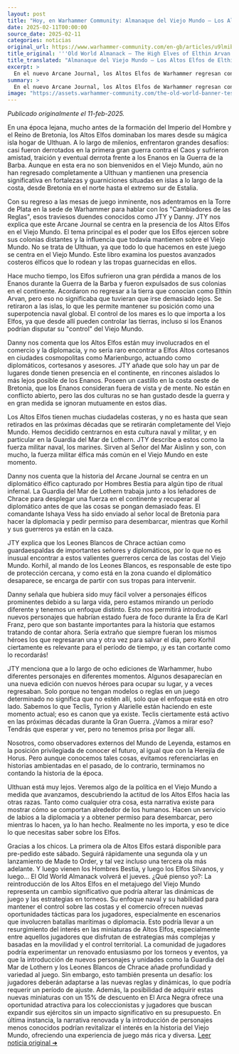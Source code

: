 ```yaml
---
layout: post
title: "Hoy, en Warhammer Community: Almanaque del Viejo Mundo – Los Altos Elfos de Elthin Arvan - Comunidad Warhammer"
date: 2025-02-11T00:00:00
source_date: 2025-02-11
categories: noticias
original_url: https://www.warhammer-community.com/en-gb/articles/u9lmibri/old-world-almanack-the-high-elves-of-elthin-arvan/
title_original: '''Old World Almanack – The High Elves of Elthin Arvan - Warhammer Community'''
title_translated: "Almanaque del Viejo Mundo – Los Altos Elfos de Elthin Arvan - Comunidad Warhammer"
excerpt: >
  En el nuevo Arcane Journal, los Altos Elfos de Warhammer regresan con fuerza al Viejo Mundo. Aunque su hogar ancestral es la mágica isla de Ulthuan, estos poderosos elfos mantienen una fuerte presencia en las costas del Viejo Mundo, desde Bretonnia hasta Estalia. Este número explora su influencia naval y diplomática, destacando sus fortalezas costeras y la Guardia del Mar de Lothern. Con una narrativa centrada en un diplomático elfo capturado, los lectores se sumergirán en una emocionante misión de rescate liderada por el comandante Ishaya Vess y los valientes Leones Blancos de Chrace. ¡Prepárate para descubrir cómo estos elfos manejan el equilibrio de poder en un mundo lleno de intrigas y desafíos!
summary: >
  En el nuevo Arcane Journal, los Altos Elfos de Warhammer regresan con fuerza al Viejo Mundo. Aunque su hogar ancestral es la mágica isla de Ulthuan, estos poderosos elfos mantienen una fuerte presencia en las costas del Viejo Mundo, desde Bretonnia hasta Estalia. Este número explora su influencia naval y diplomática, destacando sus fortalezas costeras y la Guardia del Mar de Lothern. Con una narrativa centrada en un diplomático elfo capturado, los lectores se sumergirán en una emocionante misión de rescate liderada por el comandante Ishaya Vess y los valientes Leones Blancos de Chrace. ¡Prepárate para descubrir cómo estos elfos manejan el equilibrio de poder en un mundo lleno de intrigas y desafíos!
image: "https://assets.warhammer-community.com/the-old-world-banner-test.jpg"
---
```


*Publicado originalmente el 11-feb-2025.*

En una época lejana, mucho antes de la formación del Imperio del Hombre y el Reino de Bretonia, los Altos Elfos dominaban los mares desde su mágica isla hogar de Ulthuan. A lo largo de milenios, enfrentaron grandes desafíos: casi fueron derrotados en la primera gran guerra contra el Caos y sufrieron amistad, traición y eventual derrota frente a los Enanos en la Guerra de la Barba. Aunque en esta era no son bienvenidos en el Viejo Mundo, aún no han regresado completamente a Ulthuan y mantienen una presencia significativa en fortalezas y guarniciones situadas en islas a lo largo de la costa, desde Bretonia en el norte hasta el extremo sur de Estalia.

Con su regreso a las mesas de juego inminente, nos adentramos en la Torre de Plata en la sede de Warhammer para hablar con los "Cambiadores de las Reglas", esos traviesos duendes conocidos como JTY y Danny. JTY nos explica que este Arcane Journal se centra en la presencia de los Altos Elfos en el Viejo Mundo. El tema principal es el poder que los Elfos ejercen sobre sus colonias distantes y la influencia que todavía mantienen sobre el Viejo Mundo. No se trata de Ulthuan, ya que todo lo que hacemos en este juego se centra en el Viejo Mundo. Este libro examina los puestos avanzados costeros élficos que lo rodean y las tropas guarnecidas en ellos.

Hace mucho tiempo, los Elfos sufrieron una gran pérdida a manos de los Enanos durante la Guerra de la Barba y fueron expulsados de sus colonias en el continente. Acordaron no regresar a la tierra que conocían como Elthin Arvan, pero eso no significaba que tuvieran que irse demasiado lejos. Se retiraron a las islas, lo que les permite mantener su posición como una superpotencia naval global. El control de los mares es lo que importa a los Elfos, ya que desde allí pueden controlar las tierras, incluso si los Enanos podrían disputar su "control" del Viejo Mundo.

Danny nos comenta que los Altos Elfos están muy involucrados en el comercio y la diplomacia, y no sería raro encontrar a Elfos Altos cortesanos en ciudades cosmopolitas como Marienburgo, actuando como diplomáticos, cortesanos y asesores. JTY añade que solo hay un par de lugares donde tienen presencia en el continente, en rincones aislados lo más lejos posible de los Enanos. Poseen un castillo en la costa oeste de Bretonia, que los Enanos consideran fuera de vista y de mente. No están en conflicto abierto, pero las dos culturas no se han gustado desde la guerra y en gran medida se ignoran mutuamente en estos días.

Los Altos Elfos tienen muchas ciudadelas costeras, y no es hasta que sean retirados en las próximas décadas que se retirarán completamente del Viejo Mundo. Hemos decidido centrarnos en esta cultura naval y militar, y en particular en la Guardia del Mar de Lothern. JTY describe a estos como la fuerza militar naval, los marines. Sirven al Señor del Mar Aislinn y son, con mucho, la fuerza militar élfica más común en el Viejo Mundo en este momento.

Danny nos cuenta que la historia del Arcane Journal se centra en un diplomático élfico capturado por Hombres Bestia para algún tipo de ritual infernal. La Guardia del Mar de Lothern trabaja junto a los leñadores de Chrace para desplegar una fuerza en el continente y recuperar al diplomático antes de que las cosas se pongan demasiado feas. El comandante Ishaya Vess ha sido enviado al señor local de Bretonia para hacer la diplomacia y pedir permiso para desembarcar, mientras que Korhil y sus guerreros ya están en la caza.

JTY explica que los Leones Blancos de Chrace actúan como guardaespaldas de importantes señores y diplomáticos, por lo que no es inusual encontrar a estos valientes guerreros cerca de las costas del Viejo Mundo. Korhil, al mando de los Leones Blancos, es responsable de este tipo de protección cercana, y como está en la zona cuando el diplomático desaparece, se encarga de partir con sus tropas para intervenir.

Danny señala que hubiera sido muy fácil volver a personajes élficos prominentes debido a su larga vida, pero estamos mirando un período diferente y tenemos un enfoque distinto. Esto nos permitirá introducir nuevos personajes que habrían estado fuera de foco durante la Era de Karl Franz, pero que son bastante importantes para la historia que estamos tratando de contar ahora. Sería extraño que siempre fueran los mismos héroes los que regresaran una y otra vez para salvar el día, pero Korhil ciertamente es relevante para el período de tiempo, ¡y es tan cortante como lo recordarás!

JTY menciona que a lo largo de ocho ediciones de Warhammer, hubo diferentes personajes en diferentes momentos. Algunos desaparecían en una nueva edición con nuevos héroes para ocupar su lugar, y a veces regresaban. Solo porque no tengan modelos o reglas en un juego determinado no significa que no estén allí, solo que el enfoque está en otro lado. Sabemos lo que Teclis, Tyrion y Alarielle están haciendo en este momento actual; eso es canon que ya existe. Teclis ciertamente está activo en las próximas décadas durante la Gran Guerra. ¿Vamos a mirar eso? Tendrás que esperar y ver, pero no tenemos prisa por llegar allí.

Nosotros, como observadores externos del Mundo de Leyenda, estamos en la posición privilegiada de conocer el futuro, al igual que con la Herejía de Horus. Pero aunque conocemos tales cosas, evitamos referenciarlas en historias ambientadas en el pasado, de lo contrario, terminamos no contando la historia de la época.

Ulthuan está muy lejos. Veremos algo de la política en el Viejo Mundo a medida que avanzamos, descubriendo la actitud de los Altos Elfos hacia las otras razas. Tanto como cualquier otra cosa, esta narrativa existe para mostrar cómo se comportan alrededor de los humanos. Hacen un servicio de labios a la diplomacia y a obtener permiso para desembarcar, pero mientras lo hacen, ya lo han hecho. Realmente no les importa, y eso te dice lo que necesitas saber sobre los Elfos.

Gracias a los chicos. La primera ola de Altos Elfos estará disponible para pre-pedido este sábado. Seguirá rápidamente una segunda ola y un lanzamiento de Made to Order, y tal vez incluso una tercera ola más adelante. Y luego vienen los Hombres Bestia, y luego los Elfos Silvanos, y luego... El Old World Almanack volverá el jueves.
¿Qué pienso yo?: La reintroducción de los Altos Elfos en el metajuego del Viejo Mundo representa un cambio significativo que podría alterar las dinámicas de juego y las estrategias en torneos. Su enfoque naval y su habilidad para mantener el control sobre las costas y el comercio ofrecen nuevas oportunidades tácticas para los jugadores, especialmente en escenarios que involucren batallas marítimas o diplomacia. Esto podría llevar a un resurgimiento del interés en las miniaturas de Altos Elfos, especialmente entre aquellos jugadores que disfrutan de estrategias más complejas y basadas en la movilidad y el control territorial. La comunidad de jugadores podría experimentar un renovado entusiasmo por los torneos y eventos, ya que la introducción de nuevos personajes y unidades como la Guardia del Mar de Lothern y los Leones Blancos de Chrace añade profundidad y variedad al juego. Sin embargo, esto también presenta un desafío: los jugadores deberán adaptarse a las nuevas reglas y dinámicas, lo que podría requerir un período de ajuste. Además, la posibilidad de adquirir estas nuevas miniaturas con un 15% de descuento en El Arca Negra ofrece una oportunidad atractiva para los coleccionistas y jugadores que buscan expandir sus ejércitos sin un impacto significativo en su presupuesto. En última instancia, la narrativa renovada y la introducción de personajes menos conocidos podrían revitalizar el interés en la historia del Viejo Mundo, ofreciendo una experiencia de juego más rica y diversa.
[Leer noticia original ➜](https://www.warhammer-community.com/en-gb/articles/u9lmibri/old-world-almanack-the-high-elves-of-elthin-arvan/)
